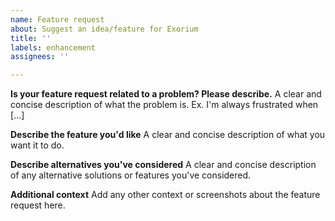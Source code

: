 ```yaml
---
name: Feature request
about: Suggest an idea/feature for Exorium
title: ''
labels: enhancement
assignees: ''

---
```


**Is your feature request related to a problem? Please describe.**
A clear and concise description of what the problem is. Ex. I'm always frustrated when [...]

**Describe the feature you'd like**
A clear and concise description of what you want it to do.

**Describe alternatives you've considered**
A clear and concise description of any alternative solutions or features you've considered.

**Additional context**
Add any other context or screenshots about the feature request here.
